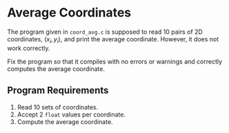 # Average Coordinates

The program given in `coord_avg.c` is supposed to read 10 pairs of 2D coordinates, $(x_i, y_i)$, and print the average coordinate.
However, it does not work correctly.

Fix the program so that it compiles with no errors or warnings and correctly computes the average coordinate.

## Program Requirements

1. Read 10 sets of coordinates.
2. Accept 2 `float` values per coordinate.
3. Compute the average coordinate.
